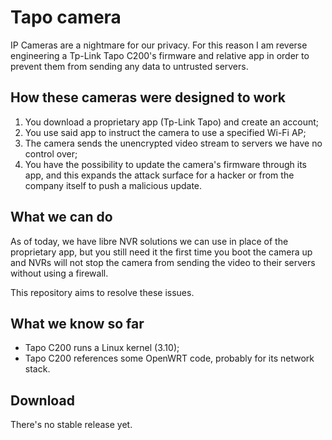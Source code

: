 # Tapo camera
IP Cameras are a nightmare for our privacy. For this reason I am reverse engineering a Tp-Link Tapo C200's firmware and relative app in order to prevent them from sending any data to untrusted servers.

## How these cameras were designed to work
1. You download a proprietary app (Tp-Link Tapo) and create an account;
2. You use said app to instruct the camera to use a specified Wi-Fi AP;
3. The camera sends the unencrypted video stream to servers we have no control over;
4. You have the possibility to update the camera's firmware through its app, and this expands the attack surface for a hacker or from the company itself to push a malicious update.

## What we can do
As of today, we have libre NVR solutions we can use in place of the proprietary app, but you still need it the first time you boot the camera up and NVRs will not stop the camera from sending the video to their servers without using a firewall.

This repository aims to resolve these issues.

## What we know so far
* Tapo C200 runs a Linux kernel (3.10);
* Tapo C200 references some OpenWRT code, probably for its network stack. 

## Download
There's no stable release yet.
